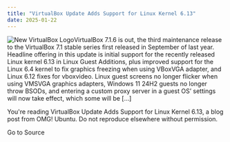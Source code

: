 ```yaml
---
title: "VirtualBox Update Adds Support for Linux Kernel 6.13"
date: 2025-01-22
---
```


![New VirtualBox Logo](https://i0.wp.com/www.omgubuntu.co.uk/wp-content/uploads/2024/10/virtualbox-logo.jpg?resize=406%2C232&ssl=1)VirtualBox 7.1.6 is out, the third maintenance release to the VirtualBox 7.1 stable series first released in September of last year. Headline offering in this update is initial support for the recently released Linux kernel 6.13 in Linux Guest Additions, plus improved support for the Linux 6.4 kernel to fix graphics freezing when using VBoxVGA adapter, and Linux 6.12 fixes for vboxvideo. Linux guest screens no longer flicker when using VMSVGA graphics adapters, Windows 11 24H2 guests no longer throw BSODs, and entering a custom proxy server in a guest OS’ settings will now take effect, which some will be \[…\]

You're reading VirtualBox Update Adds Support for Linux Kernel 6.13, a blog post from OMG! Ubuntu. Do not reproduce elsewhere without permission.

Go to Source
